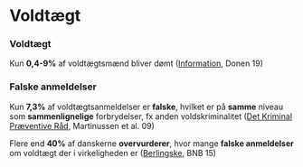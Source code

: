 # Voldtægt

### Voldtægt

Kun **0,4-9%** af voldtægtsmænd bliver dømt ([Information](https://www.information.dk/debat/2019/10/risikoen-doemt-taet-paa-nul-begaar-voldtaegt-danmark-dag?page=1), Donen 19)

### Falske anmeldelser

Kun **7,3%** af voldtægtsanmeldelser er **falske**, hvilket er på **samme** niveau som **sammenlignelige** forbrydelser, fx anden voldskriminalitet ([Det Kriminal Præventive Råd](https://dkr.dk/media/7429/voldtaegt-der-anmeldes-ii-falsk.pdf), Martinussen et al. 09)

Flere end **40%** af danskerne **overvurderer**, hvor mange **falske anmeldelser** om voldtægt der i virkeligheden er ([Berlingske](https://www.berlingske.dk/samfund/danskere-overvurderer-antallet-af-falske-voldtaegtsanmeldelser), BNB 15)
